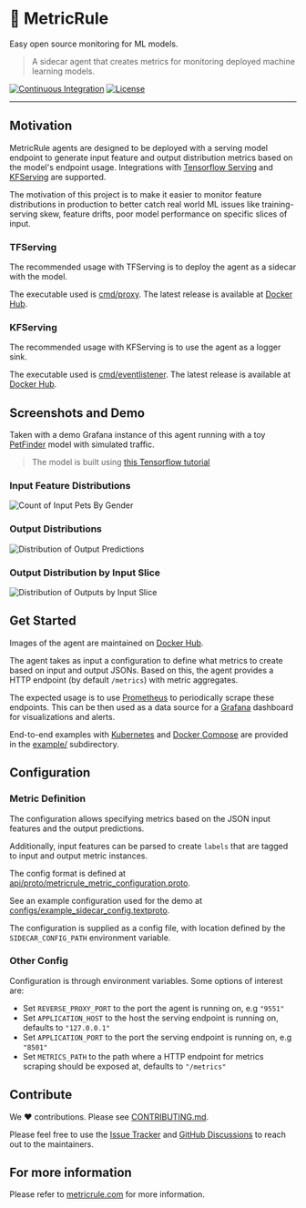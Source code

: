 # 📏 MetricRule

Easy open source monitoring for ML models.

> A sidecar agent that creates metrics for monitoring deployed machine learning models.

[![Continuous Integration](https://github.com/MetricRule/metricrule-agent-go/actions/workflows/ci.yaml/badge.svg)](https://github.com/MetricRule/metricrule-agent-go/actions/workflows/ci.yaml)
[![License](https://img.shields.io/badge/License-Apache%202.0-blue.svg)](https://opensource.org/licenses/Apache-2.0)

----

## Motivation

MetricRule agents are designed to be deployed with a serving model endpoint to generate input feature and output distribution metrics based on the model's endpoint usage. Integrations with
[Tensorflow Serving](https://github.com/tensorflow/serving) and [KFServing](https://github.com/kubeflow/kfserving) are supported.

The motivation of this project is to make it easier to monitor feature distributions in production to better catch real world ML issues like training-serving skew, feature drifts, poor model performance on specific slices of input.

### TFServing

The recommended usage with TFServing is to deploy the agent as a sidecar with the model.

The executable used is [cmd/proxy](cmd/proxy). The latest release is available at [Docker Hub](https://hub.docker.com/repository/docker/metricrule/metricrule-sidecar-tfserving/).

### KFServing

The recommended usage with KFServing is to use the agent as a logger sink.

The executable used is [cmd/eventlistener](cmd/eventlistener). The latest release is available at
[Docker Hub](https://hub.docker.com/repository/docker/metricrule/metricrule-kfserving/).

## Screenshots and Demo

Taken with a demo Grafana instance of this agent running with a toy [PetFinder](https://www.tensorflow.org/datasets/catalog/pet_finder) model with simulated traffic.

> The model is built using [this Tensorflow tutorial](https://www.tensorflow.org/tutorials/structured_data/feature_columns)

### Input Feature Distributions

![Count of Input Pets By Gender](<https://metricrule.github.io/img/inputcount.png>)

### Output Distributions

![Distribution of Output Predictions](<https://metricrule.github.io/img/outputlogits.png>)

### Output Distribution by Input Slice

![Distribution of Outputs by Input Slice](<https://metricrule.github.io/img/outputsbyinput.png>)

## Get Started

Images of the agent are maintained on [Docker Hub](https://hub.docker.com/repository/docker/metricrule/).

The agent takes as input a configuration to define what metrics to create based on input and output JSONs. Based on this, the agent provides a HTTP endpoint (by default `/metrics`) with metric aggregates.

The expected usage is to use [Prometheus](https://github.com/prometheus/prometheus) to periodically scrape these endpoints. This can be then used as a data source for a [Grafana](https://github.com/grafana/grafana) dashboard for visualizations and alerts.

End-to-end examples with [Kubernetes](https://kubernetes.io/) and [Docker Compose](https://docs.docker.com/compose/) are provided in the [example/](example/tfserving) subdirectory.

## Configuration

### Metric Definition

The configuration allows specifying metrics based on the JSON input features and the output predictions.

Additionally, input features can be parsed to create `labels` that are tagged to input and output metric instances.

The config format is defined at [api/proto/metricrule_metric_configuration.proto](api/proto/metricrule_metric_configuration.proto).

See an example configuration used for the demo at [configs/example_sidecar_config.textproto](configs/example_sidecar_config.textproto).

The configuration is supplied as a config file, with location defined by the `SIDECAR_CONFIG_PATH` environment variable.

### Other Config

Configuration is through environment variables. Some options of interest are:

- Set `REVERSE_PROXY_PORT` to the port the agent is running on, e.g `"9551"`
- Set `APPLICATION_HOST` to the host the serving endpoint is running on, defaults to `"127.0.0.1"`
- Set `APPLICATION_PORT` to the port the serving endpoint is running on, e.g `"8501"`
- Set `METRICS_PATH` to the path where a HTTP endpoint for metrics scraping should be exposed at, defaults to `"/metrics"`

## Contribute

We ❤️ contributions. Please see [CONTRIBUTING.md](CONTRIBUTING.md).

Please feel free to use the [Issue Tracker](https://github.com/MetricRule/metricrule-agent-go/issues) and [GitHub Discussions](https://github.com/MetricRule/metricrule-agent-go/discussions) to reach out to the maintainers.

## For more information

Please refer to [metricrule.com](https://metricrule.com) for more information.
